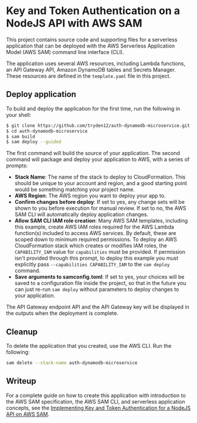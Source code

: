 # Key and Token Authentication on a NodeJS API with AWS SAM

This project contains source code and supporting files for a serverless application that can be deployed with the AWS Serverless Application Model (AWS SAM) command line interface (CLI).

The application uses several AWS resources, including Lambda functions, an API Gateway API, Amazon DynamoDB tables and Secrets Manager. These resources are defined in the `template.yaml` file in this project.

## Deploy application
To build and deploy the application for the first time, run the following in your shell:

```bash
$ git clone https://github.com/tryden12/auth-dynamodb-microservice.git
$ cd auth-dynamodb-microservice
$ sam build
$ sam deploy --guided
```

The first command will build the source of your application. The second command will package and deploy your application to AWS, with a series of prompts:

* **Stack Name**: The name of the stack to deploy to CloudFormation. This should be unique to your account and region, and a good starting point would be something matching your project name.
* **AWS Region**: The AWS region you want to deploy your app to.
* **Confirm changes before deploy**: If set to yes, any change sets will be shown to you before execution for manual review. If set to no, the AWS SAM CLI will automatically deploy application changes.
* **Allow SAM CLI IAM role creation**: Many AWS SAM templates, including this example, create AWS IAM roles required for the AWS Lambda function(s) included to access AWS services. By default, these are scoped down to minimum required permissions. To deploy an AWS CloudFormation stack which creates or modifies IAM roles, the `CAPABILITY_IAM` value for `capabilities` must be provided. If permission isn't provided through this prompt, to deploy this example you must explicitly pass `--capabilities CAPABILITY_IAM` to the `sam deploy` command.
* **Save arguments to samconfig.toml**: If set to yes, your choices will be saved to a configuration file inside the project, so that in the future you can just re-run `sam deploy` without parameters to deploy changes to your application.

The API Gateway endpoint API and the API Gateway key will be displayed in the outputs when the deployment is complete.

## Cleanup

To delete the application that you created, use the AWS CLI. Run the following:

```bash
sam delete --stack-name auth-dynamodb-microservice
```

## Writeup

For a complete guide on how to create this application with introduction to the AWS SAM specification, the AWS SAM CLI, and serverless application concepts, see the [Implementing Key and Token Authentication for a NodeJS API on AWS SAM](https://dev.to/aws-builders/implementing-key-and-token-authentication-for-a-nodejs-api-on-aws-sam-56ln).
